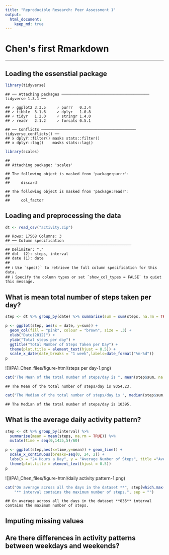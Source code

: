 ```yaml
---
title: "Reproducible Research: Peer Assessment 1"
output: 
  html_document:
    keep_md: true
---
```

# Chen's first Rmarkdown   
***

## Loading the essenstial package   

```r
library(tidyverse)
```

```
## ── Attaching packages ─────────────────────────────────────── tidyverse 1.3.1 ──
```

```
## ✓ ggplot2 3.3.5     ✓ purrr   0.3.4
## ✓ tibble  3.1.6     ✓ dplyr   1.0.8
## ✓ tidyr   1.2.0     ✓ stringr 1.4.0
## ✓ readr   2.1.2     ✓ forcats 0.5.1
```

```
## ── Conflicts ────────────────────────────────────────── tidyverse_conflicts() ──
## x dplyr::filter() masks stats::filter()
## x dplyr::lag()    masks stats::lag()
```

```r
library(scales)
```

```
## 
## Attaching package: 'scales'
```

```
## The following object is masked from 'package:purrr':
## 
##     discard
```

```
## The following object is masked from 'package:readr':
## 
##     col_factor
```
   
## Loading and preprocessing the data

```r
dt <- read_csv("activity.zip")
```

```
## Rows: 17568 Columns: 3
## ── Column specification ────────────────────────────────────────────────────────
## Delimiter: ","
## dbl  (2): steps, interval
## date (1): date
## 
## ℹ Use `spec()` to retrieve the full column specification for this data.
## ℹ Specify the column types or set `show_col_types = FALSE` to quiet this message.
```

## What is mean total number of steps taken per day?

```r
step <- dt %>% group_by(date) %>% summarise(sum = sum(steps, na.rm = TRUE))

p <- ggplot(step, aes(x = date, y=sum)) +
  geom_col(fill = "pink", colour = "brown", size = .3) +
  xlab("Date(2012)") +
  ylab("Total steps per day") +
  ggtitle("Total Number of Steps Taken per Day") +
  theme(plot.title = element_text(hjust = 0.5)) +
  scale_x_date(date_breaks = "1 week",labels=date_format("%m-%d"))
p
```

![](PA1_Chen_files/figure-html/steps per day-1.png)<!-- -->

```r
cat("The Mean of the total number of steps/day is ", mean(step$sum, na.rm = T),".", sep = "")
```

```
## The Mean of the total number of steps/day is 9354.23.
```

```r
cat("The Median of the total number of steps/day is ", median(step$sum, na.rm = T),".", sep = "")
```

```
## The Median of the total number of steps/day is 10395.
```
   
   
## What is the average daily activity pattern?

```r
step <- dt %>% group_by(interval) %>%
  summarise(mean = mean(steps, na.rm = TRUE)) %>%
  mutate(time = seq(0,1435,5)/60)

p <- ggplot(step,aes(x=time,y=mean)) + geom_line() +
  scale_x_continuous(breaks=seq(0, 24, 2)) +
  labs(x = "24 Hours a Day", y = "Average Number of Steps", title ="Average Daily Activity Pattern") +
  theme(plot.title = element_text(hjust = 0.5))
p
```

![](PA1_Chen_files/figure-html/daily activity pattern-1.png)<!-- -->

```r
cat("On average across all the days in the dataset **", step[which.max(step$mean),1][[1]], 
    "** interval contains the maximum number of steps.", sep = "")
```

```
## On average across all the days in the dataset **835** interval contains the maximum number of steps.
```

## Imputing missing values



## Are there differences in activity patterns between weekdays and weekends?
